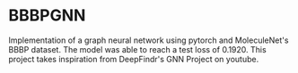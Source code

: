 # BBBPGNN
Implementation of a graph neural network using pytorch and MoleculeNet's BBBP dataset. The model was able to reach a test loss of 0.1920. This project takes inspiration from DeepFindr's GNN Project on youtube.
